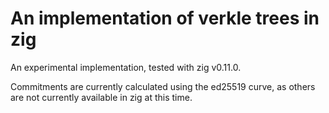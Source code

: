 # An implementation of verkle trees in zig

An experimental implementation, tested with zig v0.11.0.

Commitments are currently calculated using the ed25519 curve, as others are not currently available in zig at this time.

